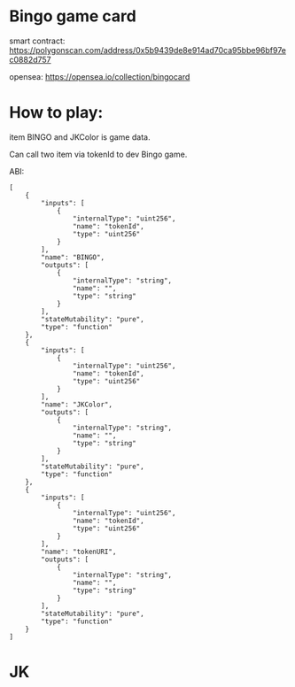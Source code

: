 # Bingo game card

smart contract:
https://polygonscan.com/address/0x5b9439de8e914ad70ca95bbe96bf97ec0882d757

opensea:
https://opensea.io/collection/bingocard


# How to play:

item BINGO and JKColor is game data.

Can call two item via tokenId to dev Bingo game.


ABI:

```
[
	{
		"inputs": [
			{
				"internalType": "uint256",
				"name": "tokenId",
				"type": "uint256"
			}
		],
		"name": "BINGO",
		"outputs": [
			{
				"internalType": "string",
				"name": "",
				"type": "string"
			}
		],
		"stateMutability": "pure",
		"type": "function"
	},
	{
		"inputs": [
			{
				"internalType": "uint256",
				"name": "tokenId",
				"type": "uint256"
			}
		],
		"name": "JKColor",
		"outputs": [
			{
				"internalType": "string",
				"name": "",
				"type": "string"
			}
		],
		"stateMutability": "pure",
		"type": "function"
	},
	{
		"inputs": [
			{
				"internalType": "uint256",
				"name": "tokenId",
				"type": "uint256"
			}
		],
		"name": "tokenURI",
		"outputs": [
			{
				"internalType": "string",
				"name": "",
				"type": "string"
			}
		],
		"stateMutability": "pure",
		"type": "function"
	}
]
```




# JK
